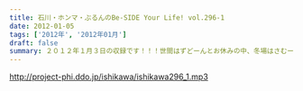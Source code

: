 ```yaml
---
title: 石川・ホンマ・ぶるんのBe-SIDE Your Life! vol.296-1
date: 2012-01-05
tags: ['2012年', '2012年01月']
draft: false
summary: ２０１２年１月３日の収録です！！！世間はずどーんとお休みの中、冬場はさむーいスタジオからのお届けです。あれっ！アノ人がいない・・・NAMAE
---
```


http://project-phi.ddo.jp/ishikawa/ishikawa296_1.mp3
